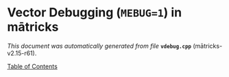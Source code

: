 
# Vector Debugging (`MEBUG=1`) in mātricks
_This document was automatically generated from file_ **`vdebug.cpp`** (mātricks-v2.15-r61).


[Table of Contents](README.md)
